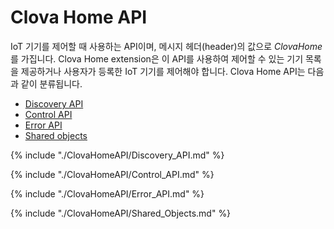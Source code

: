 # Clova Home API

IoT 기기를 제어할 때 사용하는 API이며, 메시지 헤더(header)의 값으로 *ClovaHome*를 가집니다. Clova Home extension은 이 API를 사용하여 제어할 수 있는 기기 목록을 제공하거나 사용자가 등록한 IoT 기기를 제어해야 합니다. Clova Home API는 다음과 같이 분류됩니다.

* [Discovery API](#DiscoveryAPI)
* [Control API](#ControlAPI)
* [Error API](#ErrorAPI)
* [Shared objects](#SharedObjects)

{% include "./ClovaHomeAPI/Discovery_API.md" %}

{% include "./ClovaHomeAPI/Control_API.md" %}

{% include "./ClovaHomeAPI/Error_API.md" %}

{% include "./ClovaHomeAPI/Shared_Objects.md" %}
